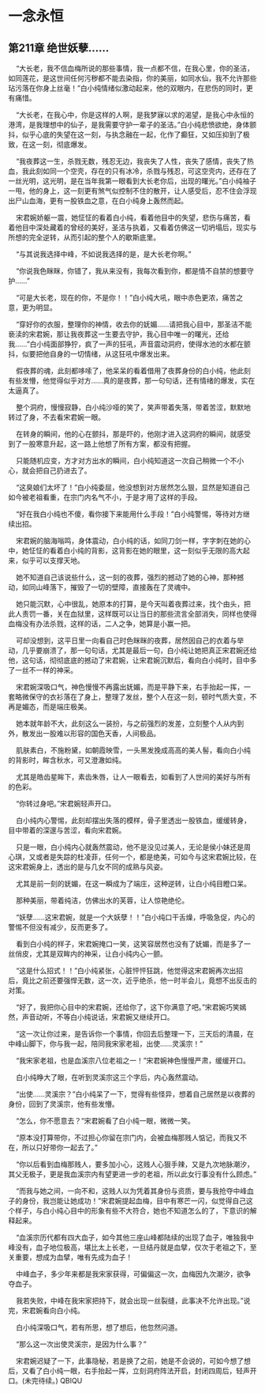 # 一念永恒 
 ## 第211章 绝世妖孽……
     “大长老，我不信血梅所说的那些事情，我一点都不信，在我心里，你的圣洁，如同莲花，是这世间任何污秽都不能去染指，你的美丽，如同水仙，我不允许那些玷污落在你身上丝毫！”白小纯情绪似激动起来，他的双眼内，在悲伤的同时，更有痛惜。

    “大长老，在我心中，你是这样的人啊，是我梦寐以求的渴望，是我心中永恒的港湾，是我理想中的仙子，是我需要守护一辈子的圣洁。”白小纯悲愤欲绝，身体颤抖，似乎心底的失望在这一刻，与执念融在一起，化作了癫狂，又如压抑到了极致，在这一刻，彻底爆发。

    “我夜葬这一生，杀戮无数，残忍无边，我丧失了人性，丧失了感情，丧失了热血，我此刻如同一个空壳，存在的只有冰冷，杀戮与残忍，可这空壳内，还存在了一丝光明，这光明，是在当年我第一眼看到大长老你后，出现的曙光。”白小纯袖子一甩，他的身上，这一刻更有煞气似控制不住的散开，让人感受后，忍不住会浮现出尸山血海，更有一股铁血之意，在白小纯身上轰然而起。

    宋君婉娇躯一震，她怔怔的看着白小纯，看着他目中的失望，悲伤与痛苦，看着他目中深处藏着的曾经的美好，圣洁与执着，又看着仿佛这一切坍塌后，现实与所想的完全逆转，从而引起的整个人的歇斯底里。

    “与其说我选择中峰，不如说我选择的是，是大长老你啊。”

    “你说我色眯眯，你错了，我从来没有，我每次看到你，都是情不自禁的想要守护……”

    “可是大长老，现在的你，不是你！！”白小纯大吼，眼中赤色更浓，痛苦之意，更为明显。

    “穿好你的衣服，整理你的神情，收去你的妩媚……请把我心目中，那圣洁不能亵渎的宋君婉，那让我夜葬这一生要去守护，我心目中唯一的曙光，还给我……”白小纯面部狰狞，疯了一声的狂吼，声音震动洞府，使得水池的水都在颤抖，似要把他自身的一切情绪，从这狂吼中爆发出来。

    假夜葬的魂，此刻都哆嗦了，他呆呆的看着借用了夜葬身份的白小纯，他此刻有些发懵，他觉得似乎对方……真的是夜葬，那一句句话，还有情绪的爆发，实在太逼真了。

    整个洞府，慢慢寂静，白小纯沙哑的笑了，笑声带着失落，带着苦涩，默默地转过了身，不去看宋君婉一眼。

    在转身的瞬间，他的心在颤抖，那是吓的，他刚才进入这洞府的瞬间，就感受到了一股寒意升起，这一路上他想了所有方案，都没有把握。

    只能随机应变，方才对方出水的瞬间，白小纯知道这一次自己稍微一个不小心，就会把自己扔进去了。

    “这臭娘们太坏了！”白小纯委屈，他没想到对方居然怎么狠，显然是知道自己如今被老祖看重，在宗门内名气不小，于是才用了这样的手段。

    “好在我白小纯也不傻，看你接下来能用什么手段！”白小纯警惕，等待对方继续出招。

    宋君婉的脑海嗡鸣，身体震动，白小纯的话，如同刀剑一样，字字刺在她的心中，她怔怔的看着白小纯的背影，这背影在她的眼里，这一刻似乎无限的高大起来，似乎可以支撑天地。

    她不知道自己该说些什么，这一刻的夜葬，强烈的撼动了她的心神，那种撼动，如同山峰落下，摧毁了一切的壁障，直接轰在了灵魂中。

    她只能沉默，心中很乱，她原本的打算，是今天叫着夜葬过来，找个由头，把此人责罚一番，关在血狱里，这样既可以让当日的那些流言全部消失，同样也使得血梅没有办法杀戮，这样的话，二人之争，她算是小赢一把。

    可却没想到，这平日里一向看自己时色眯眯的夜葬，居然因自己的衣着与举动，几乎要崩溃了，那一句句话，尤其是最后一句，白小纯让她把真正宋君婉还给他，这句话，彻彻底底的撼动了宋君婉，让宋君婉沉默后，看向白小纯时，目中多了一丝不一样的神采。

    宋君婉深吸口气，神色慢慢不再露出妩媚，而是平静下来，右手抬起一挥，一套略微保守的衣衫落在了身上，整理了发丝，整个人在这一刻，顿时气质大变，不再是媚态，而是端庄极美。

    她本就年龄不大，此刻这么一装扮，与之前强烈的发差，立刻整个人从内到外，散发出一股难以形容的国色天香，人间极品。

    肌肤素白，不施粉黛，如朝霞映雪，一头黑发挽成高高的美人髻，看向白小纯的背影时，眸含秋水，可又澄澈如纯。

    尤其是皓齿星眸下，素齿朱唇，让人一眼看去，如看到了人世间的美好与所有的色彩。

    “你转过身吧。”宋君婉轻声开口。

    白小纯内心警惕，此刻却摆出失落的模样，骨子里透出一股铁血，缓缓转身，目中带着的深邃与苦涩，看向宋君婉。

    只是一眼，白小纯内心就轰然震动，他不是没见过美人，无论是侯小妹还是周心琪，又或者是失踪的杜凌菲，任何一个，都是绝美，可如今与这宋君婉比较，在这宋君婉身上，透出的是与几女不同的成熟与风姿。

    尤其是前一刻的妩媚，在这一瞬成为了端庄，这种逆转，让白小纯目瞪口呆。

    那种美丽，带着纯洁，仿佛出水的芙蓉，让人惊艳绝伦。

    “妖孽……这宋君婉，就是一个大妖孽！！”白小纯口干舌燥，呼吸急促，内心的警惕不但没有减少，反而更多了。

    看到白小纯的样子，宋君婉掩口一笑，这笑容居然也没有了妩媚，而是多了一丝俏皮，尤其是双眸内的神采，让白小纯内心一颤。

    “这是什么招式！！”白小纯紧张，心脏怦怦狂跳，他觉得这宋君婉再次出招后，竟比之前还要强悍无数，这一次，近乎绝杀，他一时半会儿，竟想不出反击的对策。

    “好了，我把你心目中的宋君婉，还给你了，这下你满意了吧。”宋君婉巧笑嫣然，声音动听，不等白小纯说话，宋君婉又继续开口。

    “这一次让你过来，是告诉你一个事情，你回去后整理一下，三天后的清晨，在中峰山脚下，你与我一起，陪同我宋家老祖，出使……灵溪宗！”

    “我宋家老祖，也是血溪宗八位老祖之一！”宋君婉神色慢慢严肃，缓缓开口。

    白小纯睁大了眼，在听到灵溪宗这三个字后，内心轰然震动。

    “出使……灵溪宗？”白小纯呆了一下，觉得有些怪异，想着自己居然是以夜葬的身份，回到了灵溪宗，他有些发懵。

    “怎么，你不愿意去？”宋君婉看了白小纯一眼，微微一笑。

    “原本没打算带你，不过担心你留在宗门内，会被血梅那贱人惦记，而我又不在，所以只好带你一起去了。”

    “你以后看到血梅那贱人，要多加小心，这贱人心狠手辣，又是九次地脉潮汐，其父无极子，更是我血溪宗内有望更进一步的老祖，所以此女行事没有什么顾虑。”

    “而我与她之间，一向不和，这贱人以为凭着其身份与资质，要与我抢夺中峰血子的身份，我岂能让她成功！”宋君婉提起血梅，目中有寒芒一闪，似觉得自己这个样子，与白小纯心目中的形象有些不大符合，她也不知道怎么的了，下意识的解释起来。

    “血溪宗历代都有四大血子，如今其他三座山峰都陆续的出现了血子，唯独我中峰没有，血子地位极高，堪比太上长老，一旦结丹就是血擘，仅次于老祖之下，至关重要，想成为血擘，唯有先成为血子！

    中峰血子，多少年来都是我宋家获得，可偏偏这一次，血梅因九次潮汐，欲争夺血子。

    我若失败，中峰在我宋家把持下，就会出现一丝裂缝，此事决不允许出现。”说完，宋君婉看向白小纯。

    白小纯深吸口气，若有所思，想了想后，他忽然问道。

    “那么这一次出使灵溪宗，是因为什么事？”

    宋君婉迟疑了一下，此事隐秘，若是换了之前，她是不会说的，可如今想了想后，又看了白小纯一眼，右手抬起一挥，立刻洞府阵法开启，封闭四周后，轻声开口。(未完待续。) 
QBIQU